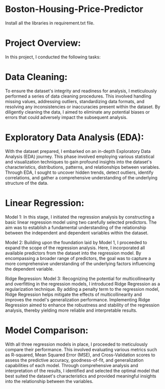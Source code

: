 # Boston-Housing-Price-Predictor

Install all the libraries in requirement.txt file.

# Project Overview:

In this project, I conducted the following tasks:

# Data Cleaning:
To ensure the dataset's integrity and readiness for analysis, I meticulously performed a series of data cleaning procedures. This involved handling missing values, addressing outliers, standardizing data formats, and resolving any inconsistencies or inaccuracies present within the dataset. By diligently cleaning the data, I aimed to eliminate any potential biases or errors that could adversely impact the subsequent analysis.

# Exploratory Data Analysis (EDA):
With the dataset prepared, I embarked on an in-depth Exploratory Data Analysis (EDA) journey. This phase involved employing various statistical and visualization techniques to gain profound insights into the dataset's characteristics, distributions, patterns, and relationships between variables. Through EDA, I sought to uncover hidden trends, detect outliers, identify correlations, and gather a comprehensive understanding of the underlying structure of the data.

# Linear Regression:
Model 1:
In this stage, I initiated the regression analysis by constructing a basic linear regression model using two carefully selected predictors. The aim was to establish a fundamental understanding of the relationship between the independent and dependent variables within the dataset.

Model 2:
Building upon the foundation laid by Model 1, I proceeded to expand the scope of the regression analysis. Here, I incorporated all available predictors from the dataset into the regression model. By encompassing a broader range of predictors, the goal was to capture a more comprehensive understanding of the underlying factors influencing the dependent variable.

Ridge Regression:
Model 3:
Recognizing the potential for multicollinearity and overfitting in the regression models, I introduced Ridge Regression as a regularization technique. By adding a penalty term to the regression model, Ridge Regression helps mitigate the effects of multicollinearity and improves the model's generalization performance. Implementing Ridge Regression aimed to enhance the robustness and stability of the regression analysis, thereby yielding more reliable and interpretable results.

# Model Comparison:
With all three regression models in place, I proceeded to meticulously compare their performance. This involved evaluating various metrics such as R-squared, Mean Squared Error (MSE), and Cross-Validation scores to assess the predictive accuracy, goodness-of-fit, and generalization capabilities of each model. Through comprehensive analysis and interpretation of the results, I identified and selected the optimal model that best suited the dataset's characteristics and provided meaningful insights into the relationship between the variables.
